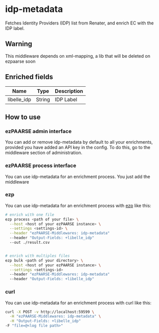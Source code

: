 # idp-metadata

Fetches Identity Providers (IDP) list from Renater, and enrich EC with the IDP label.

## Warning

This middleware depends on xml-mapping, a lib that will be deleted on ezpaarse soon

## Enriched fields

| Name | Type   | Description |
| --- |--------|-------------|
| libelle_idp | String | IDP Label   |

## How to use

### ezPAARSE admin interface

You can add or remove idp-metadata by default to all your enrichments, provided you have added an API key in the config. To do this, go to the middleware section of administration.

### ezPAARSE process interface

You can use idp-metadata for an enrichment process. You just add the middleware

### ezp

You can use idp-metadata for an enrichment process with [ezp](https://github.com/ezpaarse-project/node-ezpaarse) like this:

```bash
# enrich with one file
ezp process <path of your file> \
  --host <host of your ezPAARSE instance> \
  --settings <settings-id> \
  --header "ezPAARSE-Middlewares: idp-metadata"
  --header "Output-Fields: +libelle_idp"
  --out ./result.csv


# enrich with multiples files
ezp bulk <path of your directory> \
  --host <host of your ezPAARSE instance> \
  --settings <settings-id> 
  --header "ezPAARSE-Middlewares: idp-metadata" 
  --header "Output-Fields: +libelle_idp"  
```

### curl

You can use idp-metadata for an enrichment process with curl like this:

```bash
curl -X POST -v http://localhost:59599 \
  -H "ezPAARSE-Middlewares: idp-metadata" \
  -H "Output-Fields: +libelle_idp"
-F "file=@<log file path>"
```

